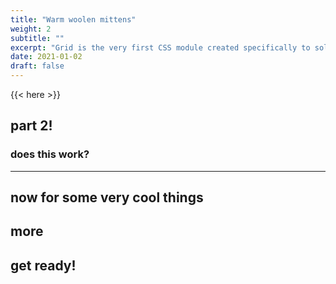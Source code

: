 ```yaml
---
title: "Warm woolen mittens"
weight: 2
subtitle: ""
excerpt: "Grid is the very first CSS module created specifically to solve the layout problems we’ve all been hacking our way around for as long as we’ve been making websites."
date: 2021-01-02
draft: false
---
```


{{< here >}}


## part 2!

### does this work?

---

## now for some very cool things

## more

## get ready!